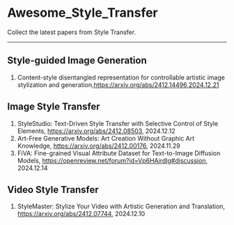 # Awesome_Style_Transfer

Collect the latest papers from Style Transfer.

---

## Style-guided Image Generation
1. Content-style disentangled representation for controllable artistic image stylization and generation,https://arxiv.org/abs/2412.14496,2024.12.21


## Image Style Transfer

1. StyleStudio: Text-Driven Style Transfer with Selective Control of Style Elements, https://arxiv.org/abs/2412.08503, 2024.12.12
2. Art-Free Generative Models: Art Creation Without Graphic Art Knowledge, https://arxiv.org/abs/2412.00176, 2024.11.29
3. FiVA: Fine-grained Visual Attribute Dataset for Text-to-Image Diffusion Models, https://openreview.net/forum?id=Vp6HAjrdIg#discussion, 2024.12.14

## Video Style Transfer

1. StyleMaster: Stylize Your Video with Artistic Generation and Translation, https://arxiv.org/abs/2412.07744, 2024.12.10
